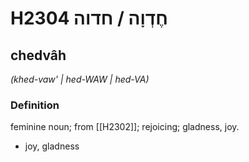 # H2304 חֶדְוָה / חדוה

## chedvâh

_(khed-vaw' | hed-WAW | hed-VA)_

### Definition

feminine noun; from [[H2302]]; rejoicing; gladness, joy.

- joy, gladness
